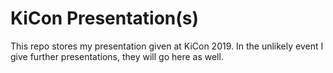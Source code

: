 # KiCon Presentation(s)

This repo stores my presentation given at KiCon 2019.
In the unlikely event I give further presentations, they will go here as well.
